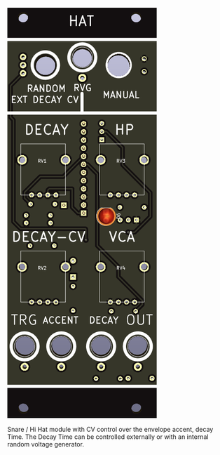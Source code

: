 ![](https://raw.githubusercontent.com/Fihdi/Eurorack/main/Hat/Hat-Front.png)

Snare / Hi Hat module with CV control over the envelope accent, decay Time. The Decay Time can be controlled externally or with an internal random voltage generator.

